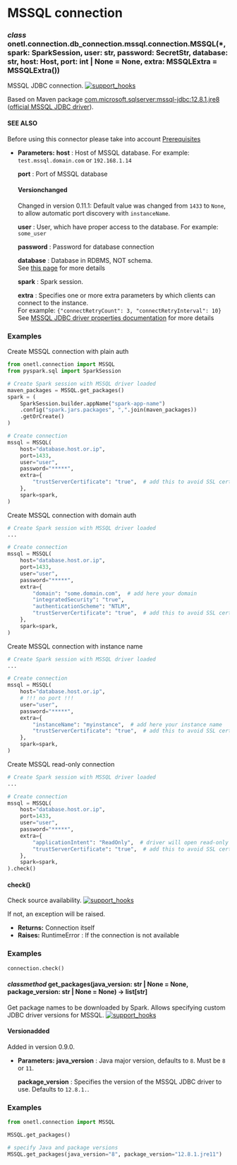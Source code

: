 <a id="mssql-connection"></a>

# MSSQL connection

### *class* onetl.connection.db_connection.mssql.connection.MSSQL(\*, spark: SparkSession, user: str, password: SecretStr, database: str, host: Host, port: int | None = None, extra: MSSQLExtra = MSSQLExtra())

MSSQL JDBC connection. [![support_hooks](https://img.shields.io/badge/%20-support%20hooks-blue)](https://onetl.readthedocs.io/en/0.13.5/hooks/index.html)

Based on Maven package [com.microsoft.sqlserver:mssql-jdbc:12.8.1.jre8](https://mvnrepository.com/artifact/com.microsoft.sqlserver/mssql-jdbc/12.8.1.jre8)
([official MSSQL JDBC driver](https://docs.microsoft.com/en-us/sql/connect/jdbc/download-microsoft-jdbc-driver-for-sql-server)).

#### SEE ALSO
Before using this connector please take into account [Prerequisites](prerequisites.md#mssql-prerequisites)

* **Parameters:**
  **host**
  : Host of MSSQL database. For example: `test.mssql.domain.com` or `192.168.1.14`

  **port**
  : Port of MSSQL database
    <br/>
    #### Versionchanged
    Changed in version 0.11.1: Default value was changed from `1433` to `None`,
    to allow automatic port discovery with `instanceName`.

  **user**
  : User, which have proper access to the database. For example: `some_user`

  **password**
  : Password for database connection

  **database**
  : Database in RDBMS, NOT schema.
    <br/>
    See [this page](https://www.educba.com/postgresql-database-vs-schema/) for more details

  **spark**
  : Spark session.

  **extra**
  : Specifies one or more extra parameters by which clients can connect to the instance.
    <br/>
    For example: `{"connectRetryCount": 3, "connectRetryInterval": 10}`
    <br/>
    See [MSSQL JDBC driver properties documentation](https://learn.microsoft.com/en-us/sql/connect/jdbc/setting-the-connection-properties#properties)
    for more details

### Examples

Create MSSQL connection with plain auth

```py
from onetl.connection import MSSQL
from pyspark.sql import SparkSession

# Create Spark session with MSSQL driver loaded
maven_packages = MSSQL.get_packages()
spark = (
    SparkSession.builder.appName("spark-app-name")
    .config("spark.jars.packages", ",".join(maven_packages))
    .getOrCreate()
)

# Create connection
mssql = MSSQL(
    host="database.host.or.ip",
    port=1433,
    user="user",
    password="*****",
    extra={
        "trustServerCertificate": "true",  # add this to avoid SSL certificate issues
    },
    spark=spark,
)
```

Create MSSQL connection with domain auth

```py
# Create Spark session with MSSQL driver loaded
...

# Create connection
mssql = MSSQL(
    host="database.host.or.ip",
    port=1433,
    user="user",
    password="*****",
    extra={
        "domain": "some.domain.com",  # add here your domain
        "integratedSecurity": "true",
        "authenticationScheme": "NTLM",
        "trustServerCertificate": "true",  # add this to avoid SSL certificate issues
    },
    spark=spark,
)
```

Create MSSQL connection with instance name

```py
# Create Spark session with MSSQL driver loaded
...

# Create connection
mssql = MSSQL(
    host="database.host.or.ip",
    # !!! no port !!!
    user="user",
    password="*****",
    extra={
        "instanceName": "myinstance",  # add here your instance name
        "trustServerCertificate": "true",  # add this to avoid SSL certificate issues
    },
    spark=spark,
)
```

Create MSSQL read-only connection

```py
# Create Spark session with MSSQL driver loaded
...

# Create connection
mssql = MSSQL(
    host="database.host.or.ip",
    port=1433,
    user="user",
    password="*****",
    extra={
        "applicationIntent": "ReadOnly",  # driver will open read-only connection, to avoid writing to the database
        "trustServerCertificate": "true",  # add this to avoid SSL certificate issues
    },
    spark=spark,
).check()
```

<!-- !! processed by numpydoc !! -->

#### check()

Check source availability. [![support_hooks](https://img.shields.io/badge/%20-support%20hooks-blue)](https://onetl.readthedocs.io/en/0.13.5/hooks/index.html)

If not, an exception will be raised.

* **Returns:**
  Connection itself
* **Raises:**
  RuntimeError
  : If the connection is not available

### Examples

```python
connection.check()
```

<!-- !! processed by numpydoc !! -->

#### *classmethod* get_packages(java_version: str | None = None, package_version: str | None = None) → list[str]

Get package names to be downloaded by Spark. Allows specifying custom JDBC driver versions for MSSQL.  [![support_hooks](https://img.shields.io/badge/%20-support%20hooks-blue)](https://onetl.readthedocs.io/en/0.13.5/hooks/index.html)

#### Versionadded
Added in version 0.9.0.

* **Parameters:**
  **java_version**
  : Java major version, defaults to `8`. Must be `8` or `11`.

  **package_version**
  : Specifies the version of the MSSQL JDBC driver to use. Defaults to `12.8.1.`.

### Examples

```python
from onetl.connection import MSSQL

MSSQL.get_packages()

# specify Java and package versions
MSSQL.get_packages(java_version="8", package_version="12.8.1.jre11")
```

<!-- !! processed by numpydoc !! -->
